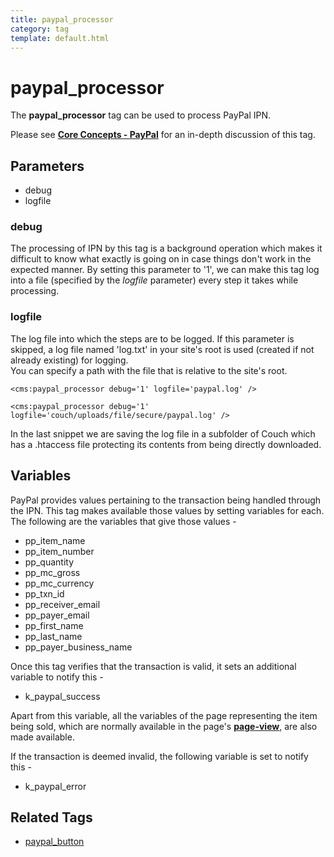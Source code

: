```yaml
---
title: paypal_processor
category: tag
template: default.html
---
```


# paypal_processor

The **paypal\_processor** tag can be used to process PayPal IPN.

Please see [**Core Concepts - PayPal**](../../concepts/paypal.html) for an in-depth discussion of this tag.

## Parameters

*   debug
*   logfile

### debug

The processing of IPN by this tag is a background operation which makes it difficult to know what exactly is going on in case things don't work in the expected manner. By setting this parameter to '1', we can make this tag log into a file (specified by the _logfile_ parameter) every step it takes while processing.

### logfile

The log file into which the steps are to be logged. If this parameter is skipped, a log file named 'log.txt' in your site's root is used (created if not already existing) for logging.<br/>
You can specify a path with the file that is relative to the site's root.

```
<cms:paypal_processor debug='1' logfile='paypal.log' />
```

```
<cms:paypal_processor debug='1' logfile='couch/uploads/file/secure/paypal.log' />
```

In the last snippet we are saving the log file in a subfolder of Couch which has a .htaccess file protecting its contents from being directly downloaded.

## Variables

PayPal provides values pertaining to the transaction being handled through the IPN. This tag makes available those values by setting variables for each. The following are the variables that give those values -

*   pp\_item\_name
*   pp\_item\_number
*   pp\_quantity
*   pp\_mc\_gross
*   pp\_mc\_currency
*   pp\_txn\_id
*   pp\_receiver\_email
*   pp\_payer\_email
*   pp\_first\_name
*   pp\_last\_name
*   pp\_payer\_business\_name

Once this tag verifies that the transaction is valid, it sets an additional variable to notify this -

*   k\_paypal\_success

Apart from this variable, all the variables of the page representing the item being sold, which are normally available in the page's [**page-view**](../../concepts/variables-in-views.html), are also made available.

If the transaction is deemed invalid, the following variable is set to notify this -

*   k\_paypal\_error

## Related Tags

*   [paypal\_button](../paypal_button.html)
